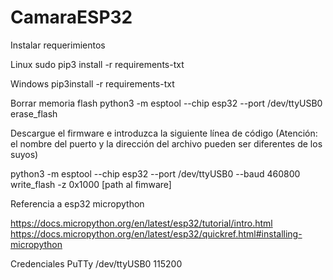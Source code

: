 # CamaraESP32
Instalar requerimientos

Linux
sudo pip3 install -r requirements-txt

Windows
pip3install -r requirements-txt

Borrar memoria flash
python3 -m esptool --chip esp32 --port /dev/ttyUSB0 erase_flash


Descargue el firmware e introduzca la siguiente línea de código (Atención: el nombre del puerto y la dirección del archivo pueden ser diferentes de los suyos)

python3 -m esptool --chip esp32 --port /dev/ttyUSB0 --baud 460800 write_flash -z 0x1000 [path al fimware]


Referencia a esp32 micropython

https://docs.micropython.org/en/latest/esp32/tutorial/intro.html
https://docs.micropython.org/en/latest/esp32/quickref.html#installing-micropython



Credenciales PuTTy
/dev/ttyUSB0
115200